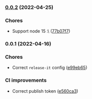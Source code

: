 

### [0.0.2](https://github.com/MorevM/boilerplater/compare/v0.0.1...v0.0.2) (2022-04-25)


### Chores

* Support node 15 :\ ([77b07f7](https://github.com/MorevM/boilerplater/commit/77b07f74311bf1e3ddbb690c50c63c2c9117e0a8))

### 0.0.1 (2022-04-16)


### Chores

* Correct `release-it` config ([e99eb65](https://github.com/MorevM/boilerplater/commit/e99eb65d58cf4a9675cf96b2e168d46ea243c4b3))


### CI improvements

* Correct publish token ([e560ca3](https://github.com/MorevM/boilerplater/commit/e560ca32ebf2833e5556dbd9ed775576eee3935c))